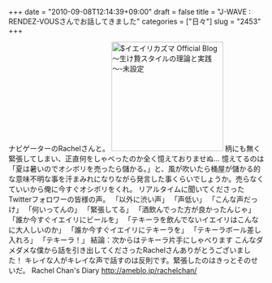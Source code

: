 +++
date = "2010-09-08T12:14:39+09:00"
draft = false
title = "J-WAVE : RENDEZ-VOUSさんでお話してきました"
categories = ["日々"]
slug = "2453"
+++

ナビゲーターのRachelさんと。
<a href="http://ieiri.net/wordpress/wp-content/uploads/ameblo/blog_import_4f7a3a1d8f5cc.jpg"><img src="http://ieiri.net/wordpress/wp-content/uploads/ameblo/blog_import_4f7a3a1d7eba2.jpg"  alt="$イエイリカズマ Official Blog ～生け贄スタイルの理論と実践～-未設定" width="220" height="215" border="0" /></a>
柄にも無く緊張してしまい、正直何をしゃべったのか全く憶えておりませぬ…
憶えてるのは「夏は暑いのでオシボリを売ったら儲かる。」と、風が吹いたら桶屋が儲かる的な意味不明な事を汗まみれになりながら発言した事くらいでしょうか。売らなくていいから俺に今すぐオシボリをくれ。
リアルタイムに聞いてくださったTwitterフォロワーの皆様の声。
「以外に渋い声」
「声低い」
「こんな声だっけ」
「何いってんの」
「緊張してる」
「酒飲んでった方が良かったんじゃ」
「誰か今すぐイエイリにビールを」
「テキーラを飲んでないイエイリはこんなに大人しいのか」
「誰か今すぐイエイリにテキーラを」
「テキーラボール差し入れろ」
「テキーラ！」
結論：次からはテキーラ片手にしゃべります
こんなダメダメな僕から話を引き出してくださったRachelさんありがとうございました！
キレイな人がキレイな声で話すのは反則です。緊張したのはきっとそのせいだ。
Rachel Chan's Diary
<a href="http://ameblo.jp/rachelchan/" target="_blank">http://ameblo.jp/rachelchan/</a>
